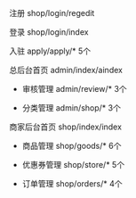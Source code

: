 注册            shop/login/regedit

登录            shop/login/index

入驻            apply/apply/*  5个


总后台首页         admin/index/aindex

- 审核管理         admin/review/* 3个

- 分类管理        admin/shop/*   3个


商家后台首页       shop/index/index

- 商品管理         shop/goods/*  6个

- 优惠券管理       shop/store/*  5个

- 订单管理         shop/orders/* 4个









